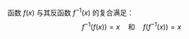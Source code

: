 函数 $f(x)$ 与其反函数 $f^{-1}(x)$ 的复合满足：
    $$
    f^{-1}(f(x)) = x \quad \text{和} \quad f(f^{-1}(x)) = x
    $$

